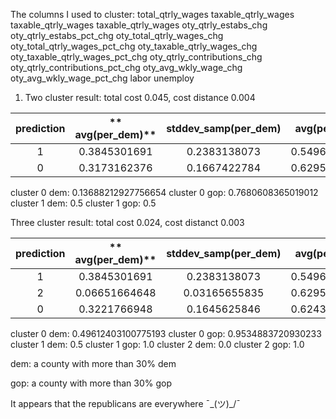 The columns I used to cluster: total_qtrly_wages taxable_qtrly_wages taxable_qtrly_wages taxable_qtrly_wages oty_qtrly_estabs_chg oty_qtrly_estabs_pct_chg oty_total_qtrly_wages_chg oty_total_qtrly_wages_pct_chg oty_taxable_qtrly_wages_chg oty_taxable_qtrly_wages_pct_chg oty_qtrly_contributions_chg oty_qtrly_contributions_pct_chg oty_avg_wkly_wage_chg oty_avg_wkly_wage_pct_chg labor unemploy

1. Two cluster result: total cost 0.045, cost distance 0.004

**prediction**|** avg(per\_dem)**|**stddev\_samp(per\_dem)**|**avg(per\_gop)**|**stddev\_samp(per\_gop)**
:-----:|:-----:|:-----:|:-----:|:-----:
1|0.3845301691|0.2383138073|0.5496531818|0.2583720945
0|0.3173162376|0.1667422784|0.6295181836|0.1723916867

cluster 0 dem: 0.13688212927756654
cluster 0 gop: 0.7680608365019012
cluster 1 dem: 0.5
cluster 1 gop: 0.5

Three cluster result: total cost 0.024, cost distanct 0.003

**prediction**|** avg(per\_dem)**|**stddev\_samp(per\_dem)**|**avg(per\_gop)**|**stddev\_samp(per\_gop)**
:-----:|:-----:|:-----:|:-----:|:-----:
1|0.3845301691|0.2383138073|0.5496531818|0.2583720945
2|0.06651664648|0.03165655835|0.6295181836|0.1723916867
0|0.3221766948|0.1645625846|0.6243536611|0.1698547658

cluster 0 dem: 0.49612403100775193
cluster 0 gop: 0.9534883720930233
cluster 1 dem: 0.5
cluster 1 gop: 1.0
cluster 2 dem: 0.0
cluster 2 gop: 1.0

dem: a county with more than 30% dem

gop: a county with more than 30% gop

It appears that the republicans are everywhere ¯\_(ツ)_/¯
